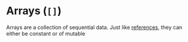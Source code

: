 #  Arrays (`[]`)
Arrays are a collection of sequential data. Just like [references](references.md), they can either be constant or of mutable 